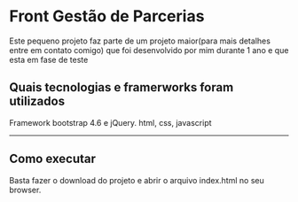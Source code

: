 # Front Gestão de Parcerias
 
Este pequeno projeto faz parte de um projeto maior(para mais detalhes entre em contato comigo) que foi desenvolvido por mim durante 1 ano e que esta em fase de teste

## Quais tecnologias e framerworks foram utilizados 

Framework bootstrap 4.6 e jQuery.
html, css, javascript

---
## Como executar

Basta fazer o download do projeto e abrir o arquivo index.html no seu browser.
